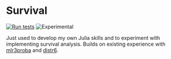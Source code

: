 # Survival

[![Run tests](https://github.com/RaphaelS1/Survival.jl/actions/workflows/run-tests.yml/badge.svg)](https://github.com/RaphaelS1/Survival.jl/actions/workflows/run-tests.yml)
![Experimental](https://lifecycle.r-lib.org/articles/figures/lifecycle-experimental.svg)

Just used to develop my own Julia skills and to experiment with implementing survival analysis. Builds on existing experience with [mlr3proba](https://github.com/mlr-org/mlr3proba) and [distr6](https://github.com/alan-turing-institute/distr6).
